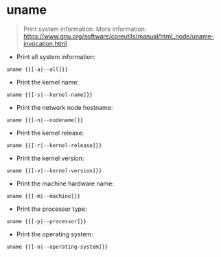 # uname

> Print system information.
> More information: <https://www.gnu.org/software/coreutils/manual/html_node/uname-invocation.html>.

- Print all system information:

`uname {{[-a|--all]}}`

- Print the kernel name:

`uname {{[-s|--kernel-name]}}`

- Print the network node hostname:

`uname {{[-n|--nodename]}}`

- Print the kernel release:

`uname {{[-r|--kernel-release]}}`

- Print the kernel version:

`uname {{[-v|--kernel-version]}}`

- Print the machine hardware name:

`uname {{[-m|--machine]}}`

- Print the processor type:

`uname {{[-p|--processor]}}`

- Print the operating system:

`uname {{[-o|--operating-system]}}`
